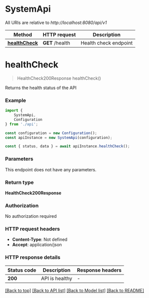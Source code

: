 # SystemApi

All URIs are relative to *http://localhost:8080/api/v1*

|Method | HTTP request | Description|
|------------- | ------------- | -------------|
|[**healthCheck**](#healthcheck) | **GET** /health | Health check endpoint|

# **healthCheck**
> HealthCheck200Response healthCheck()

Returns the health status of the API

### Example

```typescript
import {
    SystemApi,
    Configuration
} from './api';

const configuration = new Configuration();
const apiInstance = new SystemApi(configuration);

const { status, data } = await apiInstance.healthCheck();
```

### Parameters
This endpoint does not have any parameters.


### Return type

**HealthCheck200Response**

### Authorization

No authorization required

### HTTP request headers

 - **Content-Type**: Not defined
 - **Accept**: application/json


### HTTP response details
| Status code | Description | Response headers |
|-------------|-------------|------------------|
|**200** | API is healthy |  -  |

[[Back to top]](#) [[Back to API list]](../README.md#documentation-for-api-endpoints) [[Back to Model list]](../README.md#documentation-for-models) [[Back to README]](../README.md)

